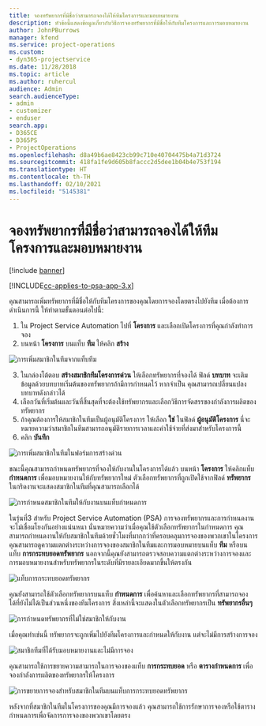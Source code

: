 ```yaml
---
title: จองทรัพยากรที่มีชื่อว่าสามารถจองได้ให้ทีมโครงการและมอบหมายงาน
description: หัวข้อนี้แสดงข้อมูลเกี่ยวกับวิธีการจองทรัพยากรที่มีชื่อให้กับทีมโครงการและการมอบหมายงาน
author: JohnPBurrows
manager: kfend
ms.service: project-operations
ms.custom:
- dyn365-projectservice
ms.date: 11/28/2018
ms.topic: article
ms.author: ruhercul
audience: Admin
search.audienceType:
- admin
- customizer
- enduser
search.app:
- D365CE
- D365PS
- ProjectOperations
ms.openlocfilehash: d8a49b6ae8423cb99c710e40704475b4a71d3724
ms.sourcegitcommit: 418fa1fe9d605b8faccc2d5dee1b04b4e753f194
ms.translationtype: HT
ms.contentlocale: th-TH
ms.lasthandoff: 02/10/2021
ms.locfileid: "5145381"
---
```

# <a name="book-named-bookable-resources-to-a-project-team-and-assign-tasks"></a>จองทรัพยากรที่มีชื่อว่าสามารถจองได้ให้ทีมโครงการและมอบหมายงาน 

[!include [banner](../includes/psa-now-project-operations.md)]

[!INCLUDE[cc-applies-to-psa-app-3.x](../includes/cc-applies-to-psa-app-3x.md)]

คุณสามารถเพิ่มทรัพยากรที่มีชื่อให้กับทีมโครงการของคุณโดยการจองโดยตรงไปยังทีม เมื่อต้องการดำเนินการนี้ ให้ทำตามขั้นตอนต่อไปนี้:

1. ใน Project Service Automation ไปที่ **โครงการ** และเลือกเปิดโครงการที่คุณกำลังทำการจอง
2. บนหน้า **โครงการ** บนแท็บ **ทีม** ให้คลิก **สร้าง** 

![การเพิ่มสมาชิกในทีมจากแท็บทีม](media/RM-how-to-1.png)

3. ในกล่องโต้ตอบ **สร้างสมาชิกทีมโครงการด่วน** ให้เลือกทรัพยากรที่จองได้ ฟิลด์ **บทบาท** จะเติมข้อมูลด้วยบทบาทเริ่มต้นของทรัพยากรถ้ามีการกำหนดไว้ หากจำเป็น คุณสามารถเปลี่ยนแปลงบทบาทดังกล่าวได้ 
4. เลือกวันที่เริ่มต้นและวันที่สิ้นสุดที่จะต้องใช้ทรัพยากรและเลือกวิธีการจัดสรรของกำลังการผลิตของทรัพยากร 
5. ถ้าคุณต้องการให้สมาชิกในทีมเป็นผู้อนุมัติโครงการ ให้เลือก **ใช่** ในฟิลด์ **ผู้อนุมัติโครงการ** นี่จะหมายความว่าสมาชิกในทีมสามารถอนุมัติรายการเวลาและค่าใช้จ่ายที่ส่งมาสำหรับโครงการนี้ 
6. คลิก **บันทึก**

![การเพิ่มสมาชิกในทีมในฟอร์มการสร้างด่วน](media/RM-how-to-2.png)


ขณะนี้คุณสามารถกำหนดทรัพยากรที่จองให้กับงานในโครงการได้แล้ว บนหน้า **โครงการ** ให้คลิกแท็บ **กำหนดการ** เพื่อมอบหมายงานให้กับทรัพยากรใหม่ ตัวเลือกทรัพยากรที่ถูกเปิดใช้จากฟิลด์ **ทรัพยากร** ในกริดงานจะแสดงสมาชิกในทีมที่คุณสามารถเลือกได้

![การกำหนดสมาชิกในทีมให้กับงานบนแท็บกำหนดการ](media/RM-how-to-3.png)

ในรุ่นที่3 สำหรับ Project Service Automation (PSA) การจองทรัพยากรและการกำหนดงานจะไม่เชื่อมโยงกันอย่างแน่นหนา นั่นหมายความว่าเมื่อคุณใช้ตัวเลือกทรัพยากรในกำหนดการ คุณสามารถกำหนดงานให้กับสมาชิกในทีมด้วยชั่วโมงที่มากกว่าที่ครอบคลุมการจองของพวกเขาในโครงการ
คุณสามารถดูความแตกต่างระหว่างการจองของสมาชิกในทีมและการมอบหมายบนแท็บ **ทีม** หรือบนแท็บ **การกระทบยอดทรัพยากร** นอกจากนี้คุณยังสามารถตรวจสอบความแตกต่างระหว่างการจองและการมอบหมายงานสำหรับทรัพยากรในระดับที่มีรายละเอียดมากขึ้นให้ตรงกัน

![แท็บการกระทบยอดทรัพยากร](media/RM-how-to-4.png)

คุณยังสามารถใช้ตัวเลือกทรัพยากรบนแท็บ **กำหนดการ** เพื่อค้นหาและเลือกทรัพยากรที่สามารถจองได้ที่ยังไม่ได้เป็นส่วนหนึ่งของทีมโครงการ สิ่งเหล่านี้จะแสดงในตัวเลือกทรัพยากรเป็น **ทรัพยากรอื่นๆ**

![การกำหนดทรัพยากรที่ไม่ใช่สมาชิกให้กับงาน](media/RM-how-to-5.png)

เมื่อคุณทำเช่นนี้ ทรัพยากรจะถูกเพิ่มไปยังทีมโครงการและกำหนดให้กับงาน แต่จะไม่มีการสร้างการจอง

![สมาชิกทีมที่ได้รับมอบหมายงานและไม่มีการจอง](media/RM-how-to-6.png)

คุณสามารถใช้การขยายความสามารถในการจองของแท็บ **การกระทบยอด** หรือ **ตารางกำหนดการ** เพื่อจองกำลังการผลิตของทรัพยากรให้โครงการ

![การขยายการจองสำหรับสมาชิกในทีมบนแท็บการกระทบยอดทรัพยากร](media/RM-how-to-7.png)

หลังจากที่สมาชิกในทีมในโครงการของคุณมีการจองแล้ว คุณสามารถใช้การรักษาการจองหรือใช้ตารางกำหนดการเพื่อจัดการการจองของพวกเขาโดยตรง
